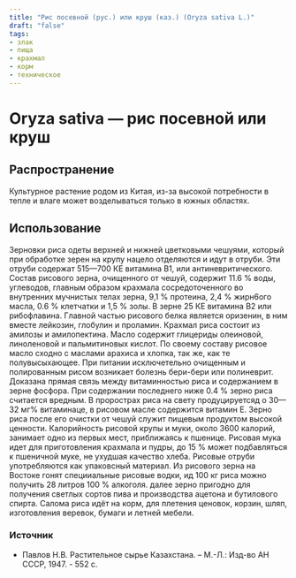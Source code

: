 ```yaml
---
title: "Рис посевной (рус.) или круш (каз.) (Oryza sativa L.)"
draft: "false"
tags:
- злак
- пища
- крахмал
- корм
- техническое
--- 
```

# Oryza sativa — рис посевной или круш
## Распространение
Культурное растение родом из Китая, из-за высокой потребности в тепле и влаге может возделываться только в южных областях.
## Использование
Зерновки риса одеты верхней и нижней цветковыми чешуями, который при обработке зерен на крупу нацело отделяются и идут в отруби. Эти отруби содержат 515—700 КЕ витамина B1, или антиневритического. Состав рисового зерна, очищенного от чешуй, содержит 11.6 % воды, углеводов, главным образом крахмала сосредоточенного во внутренних мучнистых телах зерна, 9,1 % протеина, 2,4 % жирн6ого масла, 0.6 % клетчатки и 1,5 % золы. В зерне 25 КЕ витамина B2 или рибофлавина.
Главной частью рисового белка является оризенин, в ним вместе лейкозин, глобулин и проламин. Крахмал риса состоит из амилозы и амилопектина. Масло содержит глицериды олеиновой, линоленовой и пальмитиновых кислот. По своему составу рисовое масло сходно с маслами арахиса и хлопка, так же, как те полувысыхающее.
При питании исключетельно очищенным и полированным рисом возникает болезнь бери-бери или полиневрит. Доказана прямая связь между витаминностью риса и содержанием в зерне фосфора. При содержании последнего ниже 0.4 % зерно риса считается вредным. В прорострах риса на свету продуцируетсяд о 30—32 мг% витаминаце, в рисовом масле содержится витамин Е.
Зерно риса после его очистки от чешуй служит пищевым продуктом высокой ценности. Калорийность рисовой крупы и муки, около 3600 калорий, занимает одно из первых мест, приближаясь к пшенице. Рисовая мука идет для приготовления крахмала и пудры, до 15 % может подбавляться  к пшеничной муке, не ухудшая качество хлеба. Рисовые отруби употребляются как упаковсный материал. Из рисового зерна на Востоке гонят специиальные рисовые водки, ид 100 кг риса можно получить 28 литров 100 % алкоголя. далее зерно пригодно для получения светлых сортов пива и производства ацетона и бутилового спирта. Салома риса идёт на корм, для плетения ценовок, корзин, шляп, изготовления веревок, бумаги и летней мебели.
### Источник
* Павлов Н.В. Растительное сырье Казахстана. – М.-Л.: Изд-во АН СССР, 1947. - 552 с.
